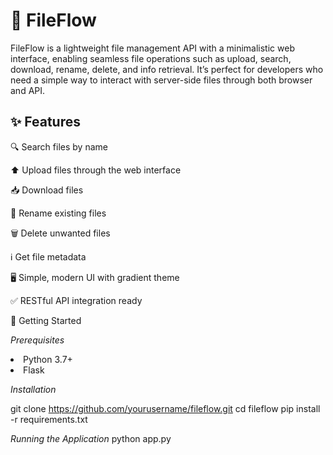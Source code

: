 <h1>📁 FileFlow</h1>
FileFlow is a lightweight file management API with a minimalistic web interface, enabling seamless file operations such as upload, search, download, rename, delete, and info retrieval. It’s perfect for developers who need a simple way to interact with server-side files through both browser and API.

<h2>✨ Features</h2>

🔍 Search files by name

⬆️ Upload files through the web interface

📥 Download files

📝 Rename existing files

🗑️ Delete unwanted files

ℹ️ Get file metadata

🖥️ Simple, modern UI with gradient theme

✅ RESTful API integration ready

🚀 Getting Started

<i>Prerequisites</i>
<li>Python 3.7+</li>
<li>Flask</li>

<i>Installation</i>

git clone https://github.com/yourusername/fileflow.git
cd fileflow
pip install -r requirements.txt

<i>Running the Application</i>
python app.py

